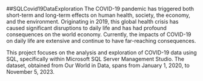 ##SQLCovid19DataExploration
The COVID-19 pandemic has triggered both short-term and long-term effects on human health, society, the economy, and the environment. Originating in 2019, this global health crisis has caused significant disruptions to daily life and has had profound consequences on the world economy.
Currently, the impacts of COVID-19 on daily life are extensive and continue to have far-reaching consequences.

This project focuses on the analysis and exploration of COVID-19 data using SQL, specifically within Microsoft SQL Server Management Studio. The dataset, obtained from Our World in Data, spans from January 1, 2020, to November 5, 2023.
